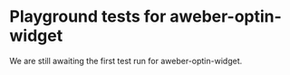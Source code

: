 # Playground tests for aweber-optin-widget
We are still awaiting the first test run for aweber-optin-widget.
